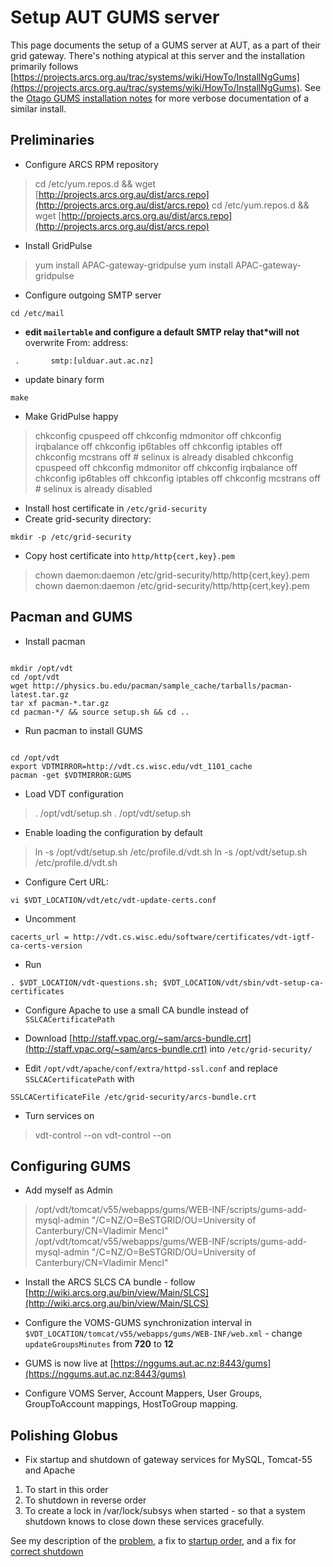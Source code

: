 # Setup AUT GUMS server

This page documents the setup of a GUMS server at AUT, as a part of their grid gateway.  There's nothing atypical at this server and the installation primarily follows [https://projects.arcs.org.au/trac/systems/wiki/HowTo/InstallNgGums](https://projects.arcs.org.au/trac/systems/wiki/HowTo/InstallNgGums).  See the [Otago GUMS installation notes](/wiki/spaces/BeSTGRID/pages/3818228928) for more verbose documentation of a similar install.

## Preliminaries

- Configure ARCS RPM repository


>  cd /etc/yum.repos.d && wget [http://projects.arcs.org.au/dist/arcs.repo](http://projects.arcs.org.au/dist/arcs.repo)
>  cd /etc/yum.repos.d && wget [http://projects.arcs.org.au/dist/arcs.repo](http://projects.arcs.org.au/dist/arcs.repo)

- Install GridPulse


>  yum install APAC-gateway-gridpulse
>  yum install APAC-gateway-gridpulse

- Configure outgoing SMTP server

``` 
cd /etc/mail
```
- **edit **`mailertable`** and configure a default SMTP relay that*will not** overwrite From: address:

``` 
 .       smtp:[ulduar.aut.ac.nz]
```
- update binary form

``` 
make
```

- Make GridPulse happy


>  chkconfig cpuspeed off
>  chkconfig mdmonitor off
>  chkconfig irqbalance off
>  chkconfig ip6tables off
>  chkconfig iptables off
>  chkconfig mcstrans off # selinux is already disabled
>  chkconfig cpuspeed off
>  chkconfig mdmonitor off
>  chkconfig irqbalance off
>  chkconfig ip6tables off
>  chkconfig iptables off
>  chkconfig mcstrans off # selinux is already disabled

- Install host certificate in `/etc/grid-security`
- Create grid-security directory:

``` 
mkdir -p /etc/grid-security
```
- Copy host certificate into `http/http{cert,key}.pem`


>   chown daemon:daemon /etc/grid-security/http/http{cert,key}.pem
>   chown daemon:daemon /etc/grid-security/http/http{cert,key}.pem

## Pacman and GUMS

- Install pacman

``` 

mkdir /opt/vdt
cd /opt/vdt
wget http://physics.bu.edu/pacman/sample_cache/tarballs/pacman-latest.tar.gz
tar xf pacman-*.tar.gz
cd pacman-*/ && source setup.sh && cd ..

```
- Run pacman to install GUMS

``` 

cd /opt/vdt
export VDTMIRROR=http://vdt.cs.wisc.edu/vdt_1101_cache
pacman -get $VDTMIRROR:GUMS

```
- Load VDT configuration


>  . /opt/vdt/setup.sh
>  . /opt/vdt/setup.sh

- Enable loading the configuration by default


>  ln -s /opt/vdt/setup.sh /etc/profile.d/vdt.sh
>  ln -s /opt/vdt/setup.sh /etc/profile.d/vdt.sh

- Configure Cert URL:

``` 
vi $VDT_LOCATION/vdt/etc/vdt-update-certs.conf
```
- Uncomment

``` 
cacerts_url = http://vdt.cs.wisc.edu/software/certificates/vdt-igtf-ca-certs-version
```
- Run

``` 
. $VDT_LOCATION/vdt-questions.sh; $VDT_LOCATION/vdt/sbin/vdt-setup-ca-certificates
```

- Configure Apache to use a small CA bundle instead of `SSLCACertificatePath`
	
- Download [http://staff.vpac.org/~sam/arcs-bundle.crt](http://staff.vpac.org/~sam/arcs-bundle.crt) into `/etc/grid-security/`
- Edit `/opt/vdt/apache/conf/extra/httpd-ssl.conf` and replace `SSLCACertificatePath` with 

``` 
SSLCACertificateFile /etc/grid-security/arcs-bundle.crt
```

- Turn services on


>  vdt-control --on
>  vdt-control --on

## Configuring GUMS

- Add myself as Admin


>  /opt/vdt/tomcat/v55/webapps/gums/WEB-INF/scripts/gums-add-mysql-admin "/C=NZ/O=BeSTGRID/OU=University of Canterbury/CN=Vladimir Mencl"
>  /opt/vdt/tomcat/v55/webapps/gums/WEB-INF/scripts/gums-add-mysql-admin "/C=NZ/O=BeSTGRID/OU=University of Canterbury/CN=Vladimir Mencl"

- Install the ARCS SLCS CA bundle - follow
[http://wiki.arcs.org.au/bin/view/Main/SLCS](http://wiki.arcs.org.au/bin/view/Main/SLCS)


- Configure the VOMS-GUMS synchronization interval in `$VDT_LOCATION/tomcat/v55/webapps/gums/WEB-INF/web.xml` - change `updateGroupsMinutes` from **720** to **12**

- GUMS is now live at [https://nggums.aut.ac.nz:8443/gums](https://nggums.aut.ac.nz:8443/gums)

- Configure VOMS Server, Account Mappers, User Groups, GroupToAccount mappings, HostToGroup mapping.

## Polishing Globus

- Fix startup and shutdown of gateway services for MySQL, Tomcat-55 and Apache

1. To start in this order
2. To shutdown in reverse order
3. To create a lock in /var/lock/subsys when started - so that a system shutdown knows to close down these services gracefully.

See my description of the [problem](vladimirs-grid-notes.md#Vladimir&#39;sgridnotes-RFTstagingfails), a fix to [startup order](vladimirs-grid-notes.md#Vladimir&#39;sgridnotes-Fixingstartuporder), and a fix for [correct shutdown](vladimirs-grid-notes.md#Vladimir&#39;sgridnotes-Fixingshutdown)
